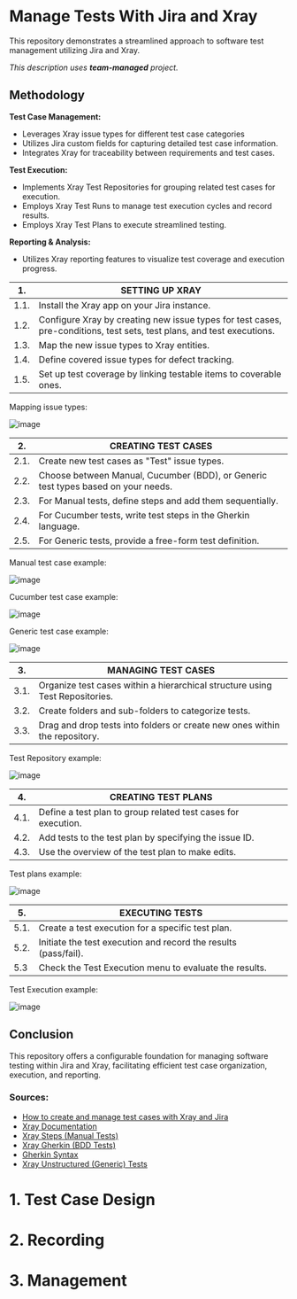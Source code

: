 # Manage Tests With Jira and Xray

This repository demonstrates a streamlined approach to software test management utilizing Jira and Xray.

_This description uses **team-managed** project._

## Methodology

**Test Case Management:**
- Leverages Xray issue types for different test case categories
- Utilizes Jira custom fields for capturing detailed test case information.
- Integrates Xray for traceability between requirements and test cases.

**Test Execution:**
- Implements Xray Test Repositories for grouping related test cases for execution.
- Employs Xray Test Runs to manage test execution cycles and record results.
- Employs Xray Test Plans to execute streamlined testing.
  
**Reporting & Analysis:**
- Utilizes Xray reporting features to visualize test coverage and execution progress.


| 1. | SETTING UP XRAY |
|--|----------------|
| 1.1. | Install the Xray app on your Jira instance. |
| 1.2. | Configure Xray by creating new issue types for test cases, pre-conditions, test sets, test plans, and test executions. |
| 1.3. | Map the new issue types to Xray entities. |
| 1.4. | Define covered issue types for defect tracking. |
| 1.5. |Set up test coverage by linking testable items to coverable ones. |

Mapping issue types:

![image](https://github.com/amandaestevez/softwareqa/assets/123298275/5b4e0748-64c4-49ac-bc62-b8a6ad2de0d8)


| 2. | CREATING TEST CASES |
|--|--------------------|
| 2.1. | Create new test cases as "Test" issue types. |
| 2.2. | Choose between Manual, Cucumber (BDD), or Generic test types based on your needs. | 
| 2.3. | For Manual tests, define steps and add them sequentially. |
| 2.4. | For Cucumber tests, write test steps in the Gherkin language. |
| 2.5. | For Generic tests, provide a free-form test definition. |

Manual test case example:

![image](https://github.com/amandaestevez/softwareqa/assets/123298275/2e2b666c-a5c2-46c7-ac47-6af9c1def6fe)

Cucumber test case example:

![image](https://github.com/amandaestevez/softwareqa/assets/123298275/1e9642f7-aa3f-4c5c-a8e6-e958e82fd81d)

Generic test case example:

![image](https://github.com/amandaestevez/softwareqa/assets/123298275/79005681-9b95-4b8b-ab60-8fb62c64464e)

| 3. | MANAGING TEST CASES | 
|--|-------|
| 3.1. | Organize test cases within a hierarchical structure using Test Repositories. |
| 3.2. | Create folders and sub-folders to categorize tests. |
| 3.3. |Drag and drop tests into folders or create new ones within the repository. |

Test Repository example:

![image](https://github.com/amandaestevez/softwareqa/assets/123298275/56bbdcd3-d076-4240-98f9-ccec15d88270)

| 4. | CREATING TEST PLANS |
|--|----------------|
| 4.1. | Define a test plan to group related test cases for execution. |
| 4.2. | Add tests to the test plan by specifying the issue ID. |
| 4.3. |Use the overview of the test plan to make edits. |

Test plans example:

![image](https://github.com/amandaestevez/softwareqa/assets/123298275/96719c8b-1777-4758-9abe-fca9831fc508)

| 5. | EXECUTING TESTS |
|--|------------------|
| 5.1. | Create a test execution for a specific test plan. |
| 5.2. | Initiate the test execution and record the results (pass/fail). |
| 5.3 | Check the Test Execution menu to evaluate the results. |

Test Execution example:

![image](https://github.com/amandaestevez/softwareqa/assets/123298275/fe9a29be-b4e7-439c-a50b-69da33ec0e65)

## Conclusion
This repository offers a configurable foundation for managing software testing within Jira and Xray, facilitating efficient test case organization, execution, and reporting.

### Sources:

- [How to create and manage test cases with Xray and Jira](https://www.atlassian.com/devops/testing-tutorials/jira-xray-integration-manage-test-cases)
- [Xray Documentation](https://docs.getxray.app/display/XRAY/Test)
- [Xray Steps (Manual Tests)](https://docs.getxray.app/pages/viewpage.action?pageId=62267955#Steps(ManualTests)-DefiningTestSteps)
- [Xray Gherkin (BDD Tests)](https://docs.getxray.app/pages/viewpage.action?pageId=62268093)
- [Gherkin Syntax](https://cucumber.io/docs/gherkin/)
- [Xray Unstructured (Generic) Tests](https://docs.getxray.app/pages/viewpage.action?pageId=62268044)


# 1. Test Case Design
# 2. Recording
# 3. Management
